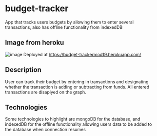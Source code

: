 # budget-tracker
App that tracks users budgets by allowing them to enter several transactions, also has offline functionality from indexedDB

## Image from heroku
![image](https://user-images.githubusercontent.com/101146873/187117748-d0e50b71-4d02-414f-b3c1-3cb41bb3e4df.png)
Deployed at https://budget-trackermod19.herokuapp.com/

## Description
User can track their budget by entering in transactions and designating whether the transaction is adding or subtracting from funds. All entered transactions are disaplyed on the graph.

## Technologies
Some technologies to highlight are mongoDB for the database, and indexedDB for the offline functionality allowing users data to be added to the database when connection resumes
